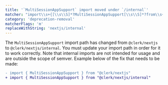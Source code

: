 ```yaml
---
title: '`MultiSessionAppSupport` import moved under `/internal`'
matcher: "import\\s+{[\\s\\S]*?MultiSessionAppSupport[\\s\\S]*?from\\s+['\"]@clerk\\/(nextjs)[\\s\\S]*?['\"]"
category: 'deprecation-removal'
matcherFlags: 'm'
replaceWithString: 'nextjs/internal'
---
```


The `MultiSessionAppSupport` import path has changed from `@clerk/nextjs` to `@clerk/nextjs/internal`. You must update your import path in order for it to work correctly. Note that internal imports are not intended for usage and are outside the scope of semver. Example below of the fix that needs to be made:

```diff
- import { MultiSessionAppSupport } from "@clerk/nextjs"
+ import { MultiSessionAppSupport } from "@clerk/nextjs/internal"
```
